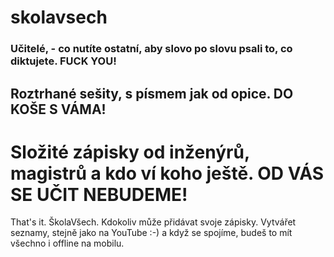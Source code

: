 # skolavsech

### Učitelé, -  co nutíte ostatní, aby slovo po slovu psali to, co diktujete. FUCK YOU!
## Roztrhané sešity, s písmem jak od opice. DO KOŠE S VÁMA!
# Složité zápisky od inženýrů, magistrů a kdo ví koho ještě. OD VÁS SE UČIT NEBUDEME!

That's it. ŠkolaVšech. Kdokoliv může přidávat svoje zápisky. Vytvářet seznamy, stejně jako na YouTube :-) a když se spojíme, budeš to mít všechno i offline na mobilu. 
